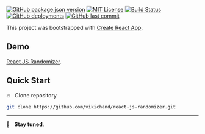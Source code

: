 [![GitHub package.json version](https://img.shields.io/github/package-json/v/vikichand/react-js-randomizer)](https://github.com/vikichand/react-js-randomizer/releases)
[![MIT License](https://img.shields.io/github/license/vikichand/react-js-randomizer.svg)](https://github.com/vikichand/react-js-randomizer/blob/master/LICENSE)
[![Build Status](https://travis-ci.com/vikichand/react-js-randomizer.svg?branch=master)](https://travis-ci.com/vikichand/react-js-randomizer)
[![GitHub deployments](https://img.shields.io/github/deployments/vikichand/react-js-randomizer/github-pages)](https://vikichand.github.io/react-js-randomizer/)
[![GitHub last commit](https://img.shields.io/github/last-commit/vikichand/react-js-randomizer)](https://github.com/vikichand/react-js-randomizer/commits)

This project was bootstrapped with [Create React App](https://github.com/facebook/create-react-app).

## Demo

[React JS Randomizer](https://vikichand.github.io/react-js-randomizer/).

## Quick Start

:fire: &nbsp; Clone repository

```sh
git clone https://github.com/vikichand/react-js-randomizer.git
```

<hr>

:rocket: &nbsp; **Stay tuned**.
